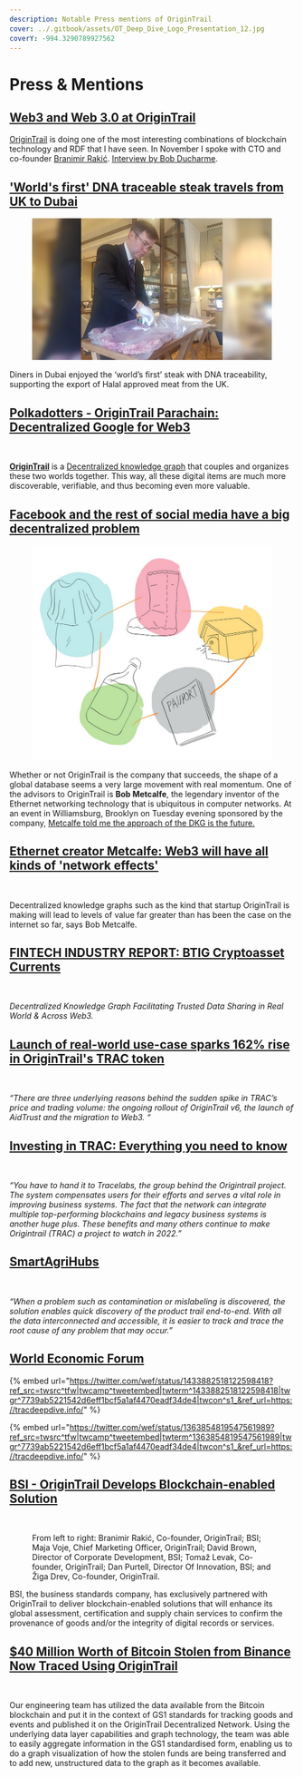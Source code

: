 ```yaml
---
description: Notable Press mentions of OriginTrail
cover: ../.gitbook/assets/OT_Deep_Dive_Logo_Presentation_12.jpg
coverY: -994.3290789927562
---
```


# Press & Mentions

## [Web3 and Web 3.0 at OriginTrail](https://www.bobdc.com/blog/origintrail/)

[OriginTrail](https://origintrail.io/) is doing one of the most interesting combinations of blockchain technology and RDF that I have seen. In November I spoke with CTO and co-founder [Branimir Rakić](https://twitter.com/BranaRakic). [Interview by Bob Ducharme](https://twitter.com/bobdc).

## ['World's first' DNA traceable steak travels from UK to Dubai](https://www.foodmanufacture.co.uk/Article/2022/12/14/Dubai-diners-enjoy-world-s-first-DNA-traceable-steak?utm\_source=copyright\&utm\_medium=OnSite\&utm\_campaign=copyright)

<figure><img src="../.gitbook/assets/image (14).png" alt=""><figcaption></figcaption></figure>

Diners in Dubai enjoyed the ‘world’s first’ steak with DNA traceability, supporting the export of Halal approved meat from the UK.

## [Polkadotters - OriginTrail Parachain: Decentralized Google for Web3](https://polkadotters.medium.com/origintrail-parachain-decentralized-google-for-web3-b87e3eef6e09) <a href="#id-5b27" id="id-5b27"></a>

<figure><img src="https://miro.medium.com/max/1100/1*IleQczLKGxupQlOe4fWTSg.png" alt=""><figcaption></figcaption></figure>



[**OriginTrail**](https://origintrail.io/) is a [Decentralized knowledge graph](https://docs.origintrail.io/layer-2-decentralized-knowledge-graph-dkg/dkgintro) that couples and organizes these two worlds together. This way, all these digital items are much more discoverable, verifiable, and thus becoming even more valuable.

## [Facebook and the rest of social media have a big decentralized problem](https://www.thetechnologyletter.com/the-posts/facebook-and-the-rest-of-social-media-have-a-big-decentralized-problem)

<figure><img src="../.gitbook/assets/Screenshot_20221002_231028.png" alt=""><figcaption></figcaption></figure>

Whether or not OriginTrail is the company that succeeds, the shape of a global database seems a very large movement with real momentum. One of the advisors to OriginTrail is **Bob Metcalfe**, the legendary inventor of the Ethernet networking technology that is ubiquitous in computer networks. At an event in Williamsburg, Brooklyn on Tuesday evening sponsored by the company, [Metcalfe told me the approach of the DKG is the future.](https://www.zdnet.com/article/ethernet-creator-metcalfe-web3-will-have-all-kinds-of-network-effects/)&#x20;

## [Ethernet creator Metcalfe: Web3 will have all kinds of 'network effects'](https://www.zdnet.com/article/ethernet-creator-metcalfe-web3-will-have-all-kinds-of-network-effects/)

<figure><img src="https://www.zdnet.com/a/img/resize/156dc1d70f639ff59c14d2303911c5782d8f3546/2022/05/05/8e806949-7fe7-4f40-9c45-2b291beec777/metcalfe-2022-williamsburg.jpg?auto=webp&#x26;width=1200" alt=""><figcaption></figcaption></figure>

Decentralized knowledge graphs such as the kind that startup OriginTrail is making will lead to levels of value far greater than has been the case on the internet so far, says Bob Metcalfe.

## [FINTECH INDUSTRY REPORT: BTIG Cryptoasset Currents](https://btigresearch.bluematrix.com/sellside/EmailDocViewer?encrypt=581fef78-ef72-4af0-968c-d3900f788607\&mime=pdf\&co=btigresearch\&id=mpalmer@btig.com\&source=mail)

<div align="left">

<figure><img src="https://www.btig.com/wp-content/themes/parent/imgs/btig-logo.png" alt=""><figcaption></figcaption></figure>

</div>

_Decentralized Knowledge Graph Facilitating Trusted Data Sharing in Real World & Across Web3._

## [Launch of real-world use-case sparks 162% rise in OriginTrail's TRAC token](https://cointelegraph.com/news/launch-of-real-world-use-case-sparks-a-162-rise-in-origintrail-s-trac-token)

<div align="left">

<figure><img src="https://en.bitcoinwiki.org/upload/en/images/e/eb/CT.png" alt=""><figcaption></figcaption></figure>

</div>

_“There are three underlying reasons behind the sudden spike in TRAC’s price and trading volume: the ongoing rollout of OriginTrail v6, the launch of AidTrust and the migration to Web3. “_

## [Investing in TRAC: Everything you need to know](https://www.securities.io/investing-in-origintrail-trac-everything-you-need-to-know/)

<div align="left">

<figure><img src="https://ml8ygptwlcsq.i.optimole.com/cb:h-iG~1d34f/w:230/h:30/q:mauto/https://www.securities.io/wp-content/uploads/2021/05/Logo200x26-topmenu.svg" alt=""><figcaption></figcaption></figure>

</div>

_“You have to hand it to Tracelabs, the group behind the Origintrail project. The system compensates users for their efforts and serves a vital role in improving business systems. The fact that the network can integrate multiple top-performing blockchains and legacy business systems is another huge plus. These benefits and many others continue to make Origintrail (TRAC) a project to watch in 2022.”_

## [SmartAgriHubs](https://www.smartagrihubs.eu/latest-news/BLOG-IFOAM-Application-of-OriginTrail-to-the-organic-food)

<figure><img src="https://www.smartagrihubs.eu/latest/news/2021/11/Blog-Ifoam-Cover.png" alt=""><figcaption></figcaption></figure>

_“When a problem such as contamination or mislabeling is discovered, the solution enables quick discovery of the product trail end-to-end. With all the data interconnected and accessible, it is easier to track and trace the root cause of any problem that may occur.”_

## [World Economic Forum](https://twitter.com/wef)

{% embed url="https://twitter.com/wef/status/1433882518122598418?ref_src=twsrc^tfw|twcamp^tweetembed|twterm^1433882518122598418|twgr^7739ab5221542d6eff1bcf5a1af4470eadf34de4|twcon^s1_&ref_url=https://tracdeepdive.info/" %}

{% embed url="https://twitter.com/wef/status/1363854819547561989?ref_src=twsrc^tfw|twcamp^tweetembed|twterm^1363854819547561989|twgr^7739ab5221542d6eff1bcf5a1af4470eadf34de4|twcon^s1_&ref_url=https://tracdeepdive.info/" %}

## [BSI - OriginTrail Develops Blockchain-enabled Solution](https://www.bsigroup.com/en-US/about-bsi/Media-Center/Press-Releases/2019/january/bsi-partners-with-origintrail-to-develop-blockchain-enabled-solutions/)

<figure><img src="https://www.bsigroup.com/globalassets/localfiles/en-us/images/bsi-origintrail-partnership-signing-590.jpg" alt=""><figcaption><p>From left to right: Branimir Rakić, Co-founder, OriginTrail; BSI; Maja Voje, Chief Marketing Officer, OriginTrail; David Brown, Director of Corporate Development, BSI; Tomaž Levak, Co-founder, OriginTrail; Dan Purtell, Director Of Innovation, BSI; and Žiga Drev, Co-founder, OriginTrail.</p></figcaption></figure>

BSI, the business standards company, has exclusively partnered with OriginTrail to deliver blockchain-enabled solutions that will enhance its global assessment, certification and supply chain services to confirm the provenance of goods and/or the integrity of digital records or services.

## [$40 Million Worth of Bitcoin Stolen from Binance Now Traced Using OriginTrail](https://medium.com/origintrail/40-million-worth-of-bitcoin-stolen-from-binance-now-traced-using-origintrail-b938bd179d2e) <a href="#id-406d" id="id-406d"></a>

<figure><img src="https://miro.medium.com/max/720/0*dN1C3PeeRYD_H7u0" alt=""><figcaption></figcaption></figure>

Our engineering team has utilized the data available from the Bitcoin blockchain and put it in the context of GS1 standards for tracking goods and events and published it on the OriginTrail Decentralized Network. Using the underlying data layer capabilities and graph technology, the team was able to easily aggregate information in the GS1 standardised form, enabling us to do a graph visualization of how the stolen funds are being transferred and to add new, unstructured data to the graph as it becomes available.
